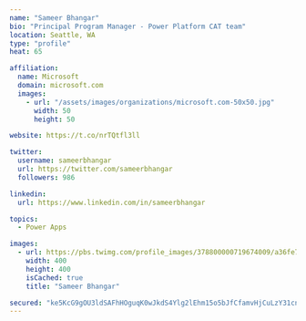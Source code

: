 ```yaml
---
name: "Sameer Bhangar"
bio: "Principal Program Manager - Power Platform CAT team"
location: Seattle, WA
type: "profile"
heat: 65

affiliation:
  name: Microsoft
  domain: microsoft.com
  images:
    - url: "/assets/images/organizations/microsoft.com-50x50.jpg"
      width: 50
      height: 50

website: https://t.co/nrTQtfl3ll

twitter:
  username: sameerbhangar
  url: https://twitter.com/sameerbhangar
  followers: 986

linkedin:
  url: https://www.linkedin.com/in/sameerbhangar

topics:
  - Power Apps

images:
  - url: https://pbs.twimg.com/profile_images/378800000719674009/a36fe7ddfab1778b76e5793772e43798_400x400.jpeg
    width: 400
    height: 400
    isCached: true
    title: "Sameer Bhangar"

secured: "ke5KcG9gOU3ldSAFhHOguqK0wJkdS4Ylg2lEhm15o5bJfCfamvHjCuLzY31cnwVw2jPgNlCMdfYvhs1oZ+JGblX5MA28TrF4iWFDXwwmQPSAfeO7rDxk9TwnUHME6oOaNBeBLs/a9u5RKIMtgrJe3NEMhfLVK52Q3p/u7FfSMlZwl5Vek8pKVlHwWdn3Lgbb1mxk5MVLu8zFeQIwPA2hD7U+/FWqPVOOIq++kecCYXHwoRuAYWyEmFpuletfmmfwCSNVWD8Wk6Buav+mVLN7R+/YN+JxlNJcSo39/JER3XEk5lYqB2INnaIfsSVtSjMfxFcNxwXKBF+4zRkfn/fJN304S497900sxyd5KiGLlJIglG+B3nBJVNJiWdsl6MyAJM235HJCUOWrKvynRXJF4g==;96JTmLeqbpN1kYLzLfRJJQ=="
---
```


